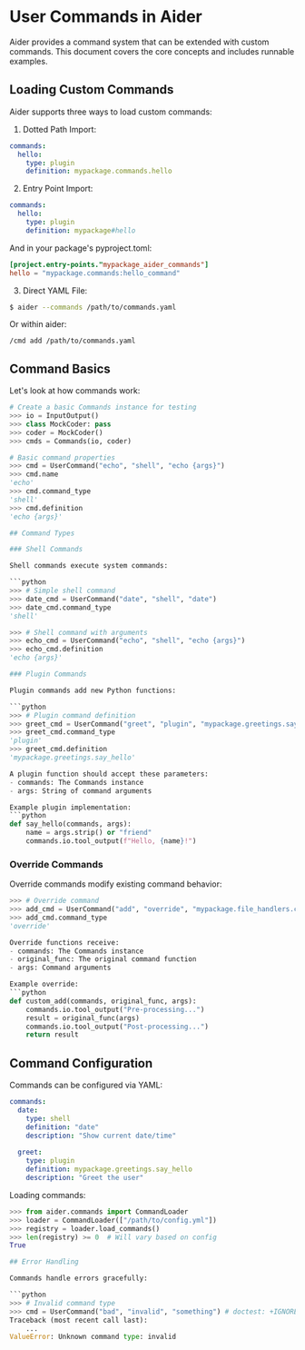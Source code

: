 # User Commands in Aider

Aider provides a command system that can be extended with custom commands. This document covers the core concepts and includes runnable examples.

## Loading Custom Commands

Aider supports three ways to load custom commands:

1. Dotted Path Import:
```yaml
commands:
  hello:
    type: plugin
    definition: mypackage.commands.hello
```

2. Entry Point Import:
```yaml
commands:
  hello:
    type: plugin 
    definition: mypackage#hello
```
And in your package's pyproject.toml:
```toml
[project.entry-points."mypackage_aider_commands"]
hello = "mypackage.commands:hello_command"
```

3. Direct YAML File:
```bash
$ aider --commands /path/to/commands.yaml
```
Or within aider:
```
/cmd add /path/to/commands.yaml
```

## Command Basics

Let's look at how commands work:

```python
# Create a basic Commands instance for testing
>>> io = InputOutput()
>>> class MockCoder: pass
>>> coder = MockCoder()
>>> cmds = Commands(io, coder)

# Basic command properties
>>> cmd = UserCommand("echo", "shell", "echo {args}")
>>> cmd.name
'echo'
>>> cmd.command_type
'shell'
>>> cmd.definition
'echo {args}'

## Command Types

### Shell Commands

Shell commands execute system commands:

```python
>>> # Simple shell command
>>> date_cmd = UserCommand("date", "shell", "date")
>>> date_cmd.command_type
'shell'

>>> # Shell command with arguments
>>> echo_cmd = UserCommand("echo", "shell", "echo {args}")
>>> echo_cmd.definition
'echo {args}'

### Plugin Commands

Plugin commands add new Python functions:

```python
>>> # Plugin command definition
>>> greet_cmd = UserCommand("greet", "plugin", "mypackage.greetings.say_hello")
>>> greet_cmd.command_type
'plugin'
>>> greet_cmd.definition
'mypackage.greetings.say_hello'

A plugin function should accept these parameters:
- commands: The Commands instance
- args: String of command arguments

Example plugin implementation:
```python
def say_hello(commands, args):
    name = args.strip() or "friend"
    commands.io.tool_output(f"Hello, {name}!")
```

### Override Commands

Override commands modify existing command behavior:

```python
>>> # Override command
>>> add_cmd = UserCommand("add", "override", "mypackage.file_handlers.custom_add")
>>> add_cmd.command_type
'override'

Override functions receive:
- commands: The Commands instance
- original_func: The original command function  
- args: Command arguments

Example override:
```python
def custom_add(commands, original_func, args):
    commands.io.tool_output("Pre-processing...")
    result = original_func(args)
    commands.io.tool_output("Post-processing...")
    return result
```

## Command Configuration

Commands can be configured via YAML:

```yaml
commands:
  date:
    type: shell
    definition: "date"
    description: "Show current date/time"
    
  greet:
    type: plugin
    definition: mypackage.greetings.say_hello
    description: "Greet the user"
```

Loading commands:
```python
>>> from aider.commands import CommandLoader
>>> loader = CommandLoader(["/path/to/config.yml"]) 
>>> registry = loader.load_commands()
>>> len(registry) >= 0  # Will vary based on config
True

## Error Handling

Commands handle errors gracefully:

```python
>>> # Invalid command type
>>> cmd = UserCommand("bad", "invalid", "something") # doctest: +IGNORE_EXCEPTION_DETAIL
Traceback (most recent call last):
    ...
ValueError: Unknown command type: invalid
```
